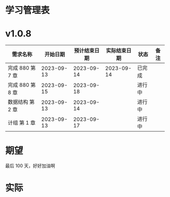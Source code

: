 # 学习管理表

# v1.0.8

| 需求名称         | 开始日期   | 预计结束日期 | 实际结束日期 | 状态   | 备注 |
| ---------------- | ---------- | ------------ | ------------ | ------ | ---- |
| 完成 880 第 7 章 | 2023-09-13 | 2023-09-14   | 2023-09-14   | 已完成 |      |
| 完成 880 第 8 章 | 2023-09-15 | 2023-09-18   |              | 进行中 |      |
| 数据结构 第 2 章 | 2023-09-13 | 2023-09-14   |              | 进行中 |      |
| 计组 第 1 章     | 2023-09-13 | 2023-09-17   |              | 进行中 |      |

# 期望

最后 100 天，好好加油啊

# 实际
